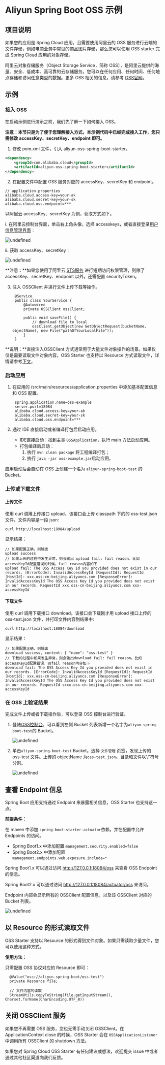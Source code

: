# Aliyun Spring Boot OSS 示例

## 项目说明

如果您的应用是 Spring Cloud 应用，且需要使用阿里云的 OSS 服务进行云端的文件存储，例如电商业务中常见的商品图片存储，那么您可以使用 OSS starter 完成 Spring Cloud 应用的对象存储。

阿里云对象存储服务（Object Storage Service，简称 OSS），是阿里云提供的海量、安全、低成本、高可靠的云存储服务。您可以在任何应用、任何时间、任何地点存储和访问任意类型的数据。更多 OSS 相关的信息，请参考 [OSS官网](https://www.aliyun.com/product/oss)。

## 示例

### 接入 OSS
在启动示例进行演示之前，我们先了解一下如何接入 OSS。

**注意：本节只是为了便于您理解接入方式，本示例代码中已经完成接入工作，您只需修改 accessKey、secretKey、endpoint 即可。**

1. 修改 pom.xml 文件，引入 aliyun-oss-spring-boot-starter。	

```xml
<dependency>
    <groupId>com.alibaba.cloud</groupId>
    <artifactId>aliyun-oss-spring-boot-starter</artifactId>
</dependency>
```
	    
2. 在配置文件中配置 OSS 服务对应的 accessKey、secretKey 和 endpoint。

```properties
// application.properties
alibaba.cloud.access-key=your-ak
alibaba.cloud.secret-key=your-sk
alibaba.cloud.oss.endpoint=***
```
	    
以阿里云 accessKey、secretKey 为例，获取方式如下。

i. 在阿里云控制台界面，单击右上角头像，选择 accesskeys，或者直接登录[用户信息管理界面](https://usercenter.console.aliyun.com/)：
      
  ![undefined](https://cdn.nlark.com/lark/0/2018/png/64647/1535371973274-3ebec90a-ebde-4eb7-96ed-5372f6b32fe0.png) 

ii. 获取 accessKey、secretKey：

  ![undefined](https://cdn.nlark.com/lark/0/2018/png/64647/1535372168883-b94a3d77-3f81-4938-b409-611945a9e21c.png) 
 
**注意：**如果您使用了阿里云 [STS服务](https://help.aliyun.com/document_detail/28756.html) 进行短期访问权限管理，则除了 accessKey、secretKey、endpoint 以外，还需配置 securityToken。
	
3. 注入 OSSClient 并进行文件上传下载等操作。

		@Service
		public class YourService {
			@Autowired
			private OSSClient ossClient;

			public void saveFile() {
				// download file to local
				ossClient.getObject(new GetObjectRequest(bucketName, objectName), new File("pathOfYourLocalFile"));
			}
		}

  **说明：**直接注入OSSClient 方式通常用于大量文件对象操作的场景。如果仅仅是需要读取文件对象内容，OSS Starter 也支持以 Resource 方式读取文件，详情请参考[下文](#1)。

### 启动应用


1. 在应用的 /src/main/resources/application.properties 中添加基本配置信息和 OSS 配置。
	
		spring.application.name=oss-example
		server.port=18084
		alibaba.cloud.access-key=your-ak
		alibaba.cloud.secret-key=your-sk
		alibaba.cloud.oss.endpoint=***
		
2. 通过 IDE 直接启动或者编译打包后启动应用。

	- IDE直接启动：找到主类 `OSSApplication`，执行 main 方法启动应用。
	- 打包编译后启动：
	  1. 执行 `mvn clean package` 将工程编译打包；
	  2. 执行 `java -jar oss-example.jar`启动应用。
	  
应用启动后会自动在 OSS 上创建一个名为 `aliyun-spring-boot-test` 的 Bucket。	 

### 上传或下载文件

#### 上传文件
使用 curl 调用上传接口 upload。该接口会上传 classpath 下的的 oss-test.json 文件。文件内容是一段 json:

    curl http://localhost:18084/upload
	
显示结果：
	
	// 如果配置正确，则输出
	upload success
	// 如果上传的过程中发生异常，则会输出 upload fail: fail reason。比如accessKeyId配置错误的时候，fail reason内容如下
	upload fail: The OSS Access Key Id you provided does not exist in our records. [ErrorCode]: InvalidAccessKeyId [RequestId]: RequestId [HostId]: xxx.oss-cn-beijing.aliyuncs.com [ResponseError]: InvalidAccessKeyId The OSS Access Key Id you provided does not exist in our records. RequestId xxx.oss-cn-beijing.aliyuncs.com xxx-accessKeyId

#### 下载文件
使用 curl 调用下载接口 download。该接口会下载刚才用 upload 接口上传的 oss-test.json 文件，并打印文件内容到结果中:

    curl http://localhost:18084/download
	
显示结果：
	
	// 如果配置正确，则输出
	download success, content: { "name": "oss-test" }
	// 下载的过程中如果发生异常，则会输出download fail: fail reason。比如accessKeyId配置错误，则fail reason内容如下
	download fail: The OSS Access Key Id you provided does not exist in our records. [ErrorCode]: InvalidAccessKeyId [RequestId]: RequestId [HostId]: xxx.oss-cn-beijing.aliyuncs.com [ResponseError]: InvalidAccessKeyId The OSS Access Key Id you provided does not exist in our records. RequestId sxxx.oss-cn-beijing.aliyuncs.com xxx-accessKeyId
	


### 在 OSS 上验证结果

完成文件上传或者下载操作后，可以登录 OSS 控制台进行验证。

1. 登陆[OSS控制台](https://oss.console.aliyun.com/)，可以看到左侧 Bucket 列表新增一个名字为`aliyun-spring-boot-test`的 Bucket。

   ![undefined](https://cdn.nlark.com/lark/0/2018/png/64647/1535369224513-387afdf9-6078-4a42-9f18-d9fe9926a9cd.png) 

2. 单击`aliyun-spring-boot-test` Bucket，选择 `文件管理` 页签，发现上传的 oss-test 文件。上传的 objectName 为`oss-test.json`。目录和文件以'/'符号分割。

   ![undefined](https://cdn.nlark.com/lark/0/2018/png/64647/1535615378605-df1381e9-c5ff-4da1-b3b3-ce9acfef313f.png) 
    	

## 查看 Endpoint 信息

Spring Boot 应用支持通过 Endpoint 来暴露相关信息，OSS Starter 也支持这一点。

**前提条件：**

在 maven 中添加 `spring-boot-starter-actuator`依赖，并在配置中允许 Endpoints 的访问。

- Spring Boot1.x 中添加配置 `management.security.enabled=false`
- Spring Boot2.x 中添加配置 `management.endpoints.web.exposure.include=*`

Spring Boot1.x 可以通过访问 http://127.0.0.1:18084/oss 来查看 OSS Endpoint 的信息。

Spring Boot2.x 可以通过访问 http://127.0.0.1:18084/actuator/oss 来访问。

Endpoint 内部会显示所有的 OSSClient 配置信息，以及该 OSSClient 对应的 Bucket 列表。

![undefined](https://cdn.nlark.com/lark/0/2018/png/64647/1535373658171-20674565-6fe1-4e1e-a596-1dd6f4159ec3.png) 

<h2 id="1"> 以 Resource 的形式读取文件 </h2>

OSS Starter 支持以 Resource 的形式得到文件对象。如果只需读取少量文件，您可以使用这种方式。

**使用方法：**

只需配置 OSS 协议对应的 Resource 即可：

	  @Value("oss://aliyun-spring-boot/oss-test")
	  private Resource file;
	  
	  // 文件内容的读取
	  StreamUtils.copyToString(file.getInputStream(), Charset.forName(CharEncoding.UTF_8))

## 关闭 OSSClient 服务
如果您不再需要 OSS 服务，您也无需手动关闭 OSSClient。在 ApplicationContext close 的时候，OSS Starter 会在 `OSSApplicationListener` 中调用所有 OSSClient 的 shutdown 方法。


如果您对 Spring Cloud OSS Starter 有任何建议或想法，欢迎提交 issue 中或者通过其他社区渠道向我们反馈。

